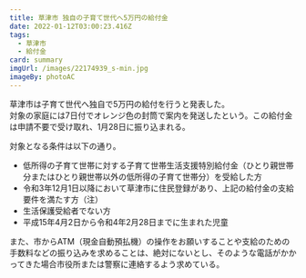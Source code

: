 ```yaml
---
title: 草津市 独自の子育て世代へ5万円の給付金
date: 2022-01-12T03:00:23.416Z
tags:
  - 草津市
  - 給付金
card: summary
imgUrl: /images/22174939_s-min.jpg
imageBy: photoAC
---
```

草津市は子育て世代へ独自で5万円の給付を行うと発表した。  
対象の家庭には7日付でオレンジ色の封筒で案内を発送したという。この給付金は申請不要で受け取れ、1月28日に振り込まれる。

対象となる条件は以下の通り。  
- 低所得の子育て世帯に対する子育て世帯生活支援特別給付金（ひとり親世帯分またはひとり親世帯以外の低所得の子育て世帯分）を受給した方
- 令和3年12月1日以降において草津市に住民登録があり、上記の給付金の支給要件を満たす方（注）
- 生活保護受給者でない方
- 平成15年4月2日から令和4年2月28日までに生まれた児童

また、市からATM（現金自動預払機）の操作をお願いすることや支給のための手数料などの振り込みを求めることは、絶対にないとし、そのような電話がかかってきた場合市役所または警察に連絡するよう求めている。